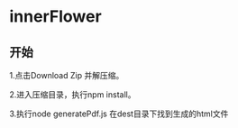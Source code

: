 # innerFlower

## 开始
1.点击Download Zip 并解压缩。

2.进入压缩目录，执行npm install。

3.执行node generatePdf.js 在dest目录下找到生成的html文件
